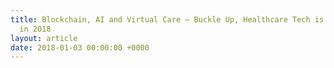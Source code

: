```yaml
---
title: Blockchain, AI and Virtual Care — Buckle Up, Healthcare Tech is Taking off
  in 2018
layout: article
date: 2018-01-03 00:00:00 +0000
---
```

